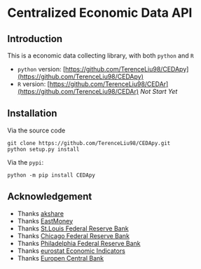 # Centralized Economic Data API

## Introduction

This is a economic data collecting library, with both `python` and `R`

* `python` version: [https://github.com/TerenceLiu98/CEDApy](https://github.com/TerenceLiu98/CEDApy)
* `R` version: [https://github.com/TerenceLiu98/CEDAr](https://github.com/TerenceLiu98/CEDAr) *Not Start Yet*

## Installation

Via the source code

```shell
git clone https://github.com/TerenceLiu98/CEDApy.git
python setup.py install
```

Via the `pypi`:

```shell
python -m pip install CEDApy
```

## Acknowledgement

* Thanks [akshare](https://github.com/jindaxiang/akshare/)
* Thanks [EastMoney](https://www.eastmoney.com)
* Thanks [St.Louis Federal Reserve Bank](https://fred.stlouisfed.org/)
* Thanks [Chicago Federal Reserve Bank](https://www.chicagofed.org/)
* Thanks [Philadelphia Federal Reserve Bank](https://www.philadelphiafed.org/)
* Thanks [eurostat Economic Indicators](https://ec.europa.eu/eurostat/cache/infographs/economy/desktop/index.html)
* Thanks [Europen Central Bank](https://www.ecb.europa.eu)
